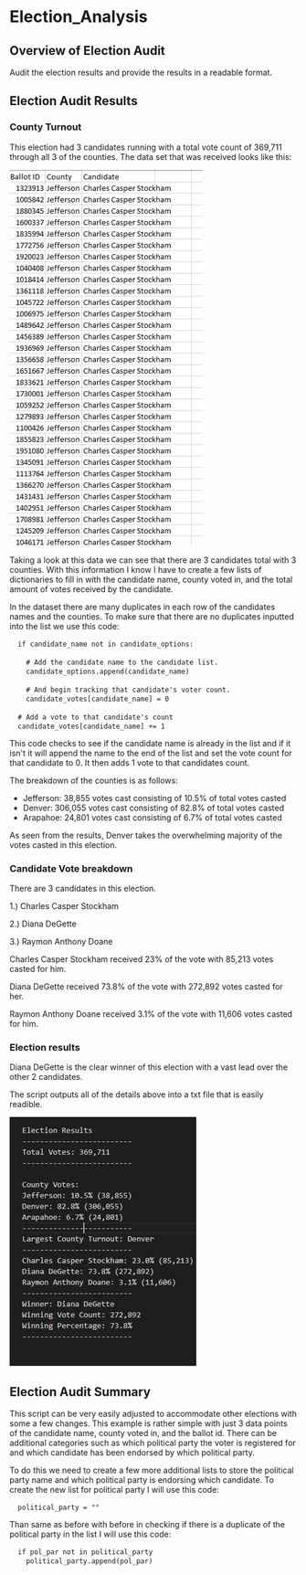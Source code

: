 # Election_Analysis

## Overview of Election Audit

Audit the election results and provide the results in a readable format.

## Election Audit Results

### County Turnout
This election had 3 candidates running with a total vote count of 369,711 through all 3 of the counties. The data set that was received looks like this:

<img src="https://github.com/Changscorner/Election_Analysis/blob/main/Resources/data.png">

Taking a look at this data we can see that there are  3 candidates total with 3 counties. With this information I know I have to create a few lists of dictionaries to fill in with the candidate name, county voted in, and the total amount of votes received by the candidate.

In the dataset there are many duplicates in each row of the candidates names and the counties. To make sure that there are no duplicates inputted into the list we use this code:

```
  if candidate_name not in candidate_options:

    # Add the candidate name to the candidate list.
    candidate_options.append(candidate_name)

    # And begin tracking that candidate's voter count.
    candidate_votes[candidate_name] = 0

  # Add a vote to that candidate's count
  candidate_votes[candidate_name] += 1
```
This code checks to see if the candidate name is already in the list and if it isn't it will append the name to the end of the list and set the vote count for that candidate to 0. It then adds 1 vote to that candidates count.

The breakdown of the counties is as follows:

  - Jefferson: 38,855 votes cast consisting of 10.5% of total votes casted
  - Denver: 306,055 votes cast consisting of 82.8% of total votes casted
  - Arapahoe: 24,801 votes cast consisting of 6.7% of total votes casted

As seen from the results, Denver takes the overwhelming majority of the votes casted in this election. 

### Candidate Vote breakdown

There are 3 candidates in this election.

  1.) Charles Casper Stockham
  
  2.) Diana DeGette
  
  3.) Raymon Anthony Doane

Charles Casper Stockham received 23% of the vote with 85,213 votes casted for him.

Diana DeGette received 73.8% of the vote with 272,892 votes casted for her.

Raymon Anthony Doane received 3.1% of the vote with 11,606 votes casted for him.

### Election results

Diana DeGette is the clear winner of this election with a vast lead over the other 2 candidates.

The script outputs all of the details above into a txt file that is easily readible.

<img src="https://github.com/Changscorner/Election_Analysis/blob/main/Resources/election%20results.png">


## Election Audit Summary

This script can be very easily adjusted to accommodate other elections with some a few changes. This example is rather simple with just 3 data points of the candidate name, county voted in, and the ballot id. There can be additional categories such as which political party the voter is registered for and which candidate has been endorsed by which political party.

To do this we need to create a few more additional lists to store the political party name and which political party is endorsing which candidate. To create the new list for political party I will use this code:
```
  political_party = ""
```
Than same as before with before in checking if there is a duplicate of the political party in the list I will use this code:
```
  if pol_par not in political_party
    political_party.append(pol_par)
```


